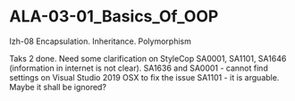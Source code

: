 # ALA-03-01_Basics_Of_OOP
Izh-08 Encapsulation. Inheritance. Polymorphism


Taks 2 done. Need some clarification on StyleCop SA0001, SA1101, SA1646 (information in internet is not clear). 
SA1636 and SA0001 - cannot find settings on Visual Studio 2019 OSX to fix the issue
SA1101 - it is arguable. Maybe it shall be ignored?

